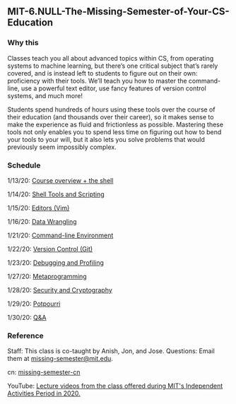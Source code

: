 ## MIT-6.NULL-The-Missing-Semester-of-Your-CS-Education

### Why this 

Classes teach you all about advanced topics within CS, from operating systems to machine learning, but there’s one critical subject that’s rarely covered, and is instead left to students to figure out on their own: proficiency with their tools. We’ll teach you how to master the command-line, use a powerful text editor, use fancy features of version control systems, and much more!

Students spend hundreds of hours using these tools over the course of their education (and thousands over their career), so it makes sense to make the experience as fluid and frictionless as possible. Mastering these tools not only enables you to spend less time on figuring out how to bend your tools to your will, but it also lets you solve problems that would previously seem impossibly complex.

### Schedule

1/13/20: [Course overview + the shell](https://missing.csail.mit.edu/2020/course-shell/)

1/14/20: [Shell Tools and Scripting](https://missing.csail.mit.edu/2020/shell-tools/)

1/15/20: [Editors (Vim)](https://missing.csail.mit.edu/2020/editors/)

1/16/20: [Data Wrangling](https://missing.csail.mit.edu/2020/data-wrangling/)

1/21/20: [Command-line Environment](https://missing.csail.mit.edu/2020/command-line/)

1/22/20: [Version Control (Git)](https://missing.csail.mit.edu/2020/version-control/)

1/23/20: [Debugging and Profiling](https://missing.csail.mit.edu/2020/debugging-profiling/)

1/27/20: [Metaprogramming](https://missing.csail.mit.edu/2020/metaprogramming/)

1/28/20: [Security and Cryptography](https://missing.csail.mit.edu/2020/security/)

1/29/20: [Potpourri](https://missing.csail.mit.edu/2020/potpourri/)

1/30/20: [Q&A](https://missing.csail.mit.edu/2020/qa/)

### Reference

Staff: This class is co-taught by Anish, Jon, and Jose. Questions: Email them at missing-semester@mit.edu.

cn: [missing-semester-cn](https://missing-semester-cn.github.io/)

YouTube: [Lecture videos from the class offered during MIT's Independent Activities Period in 2020.](https://www.youtube.com/playlist?list=PLyzOVJj3bHQuloKGG59rS43e29ro7I57J)

